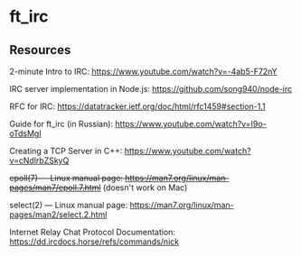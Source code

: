 # ft_irc

## Resources

2-minute Intro to IRC: https://www.youtube.com/watch?v=-4ab5-F72nY

IRC server implementation in Node.js: https://github.com/song940/node-irc

RFC for IRC: https://datatracker.ietf.org/doc/html/rfc1459#section-1.1

Guide for ft_irc (in Russian): https://www.youtube.com/watch?v=I9o-oTdsMgI

Creating a TCP Server in C++: https://www.youtube.com/watch?v=cNdlrbZSkyQ

~~epoll(7) — Linux manual page: https://man7.org/linux/man-pages/man7/epoll.7.html~~ (doesn't work on Mac)

select(2) — Linux manual page: https://man7.org/linux/man-pages/man2/select.2.html

Internet Relay Chat Protocol Documentation: https://dd.ircdocs.horse/refs/commands/nick